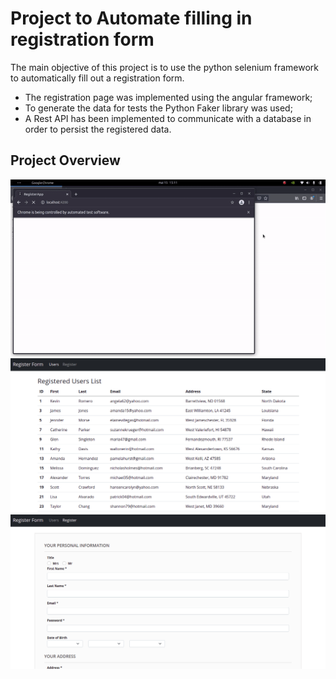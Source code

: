 # Project to Automate filling in registration form


The main objective of this project is to use the python selenium framework to automatically fill out a registration form.

* The registration page was implemented using the angular framework;
* To generate the data for tests the Python Faker library was used;
* A Rest API has been implemented to communicate with a database in order to persist the registered data.


## Project Overview

![register selenium script](images/preview.gif)
![register list](images/register_list.png)
![register form](images/register_form.png)
